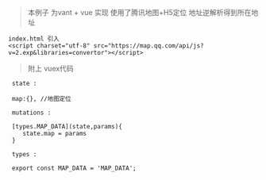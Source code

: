 > 本例子 为vant + vue 实现
> 使用了腾讯地图+H5定位 地址逆解析得到所在地址
```
index.html 引入 
<script charset="utf-8" src="https://map.qq.com/api/js?v=2.exp&libraries=convertor"></script>

```
> 附上 vuex代码

```
 state :

 map:{}, //地图定位

 mutations :

 [types.MAP_DATA](state,params){
    state.map = params
 }

 types :

 export const MAP_DATA = 'MAP_DATA';
```